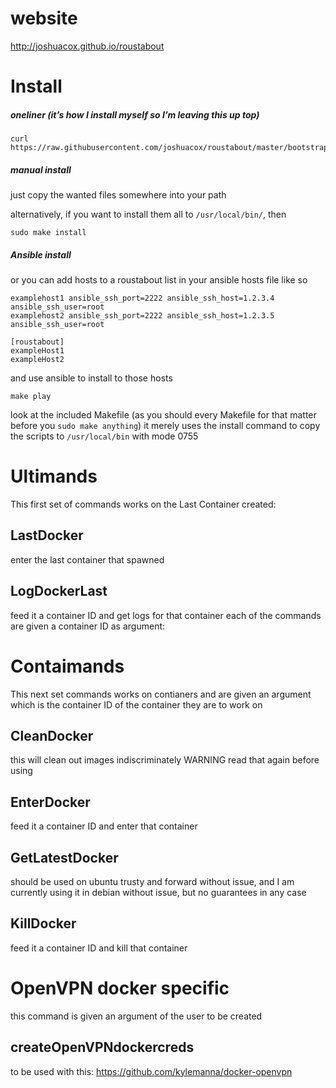 # website 
http://joshuacox.github.io/roustabout

# Install

##### oneliner (it’s how I install myself so I’m leaving this up top)

```
curl https://raw.githubusercontent.com/joshuacox/roustabout/master/bootstraproustabout.sh|bash
```

##### manual install

just copy the wanted files somewhere into your path

alternatively, if you want to install them all to `/usr/local/bin/`, then

```
sudo make install
```

##### Ansible install

or you can add hosts to a roustabout list in your ansible hosts file like so

```
examplehost1 ansible_ssh_port=2222 ansible_ssh_host=1.2.3.4 ansible_ssh_user=root
examplehost2 ansible_ssh_port=2222 ansible_ssh_host=1.2.3.5 ansible_ssh_user=root

[roustabout]
exampleHost1
exampleHost2
```
and use ansible to install to those hosts

```
make play
```

look at the included Makefile (as you should every Makefile for that matter before you `sudo make anything`)
it merely uses the install command to copy the scripts to `/usr/local/bin` with mode 0755

# Ultimands

This first set of commands works on the Last Container created:

## LastDocker

enter the last container that spawned

## LogDockerLast

feed it a container ID and get logs for that container
each of the commands are given a container ID as argument:

# Contaimands

This next set commands works on contianers and are given an argument which is the container ID of the container they are to work on

## CleanDocker

this will clean out images indiscriminately WARNING read that again before using

## EnterDocker

feed it a container ID and enter that container

## GetLatestDocker

should be used on ubuntu trusty and forward without issue, and I am currently using it in debian without issue, but no guarantees in any case

## KillDocker

feed it a container ID and kill that container

# OpenVPN docker specific

this command is given an argument of the user to be created

## createOpenVPNdockercreds

to be used with this:
https://github.com/kylemanna/docker-openvpn

